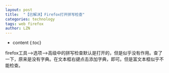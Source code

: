 ```yaml
---
layout: post
title:  "【已解决】Firefox打开拼写检查" 
categories: technology
tags: web firefox
author: LZN
---
```


* content
{:toc}

firefox工具--&gt;选项--&gt;高级中的拼写检查默认是打开的，但是似乎没有作用。查了一下，原来是没有字典。在文本框右键点击添加字典，即可。但是富文本框似乎不能检查。
